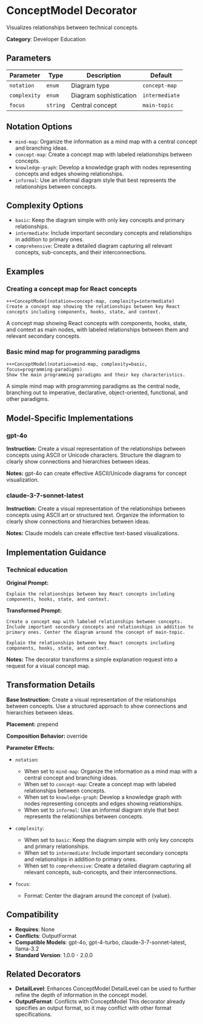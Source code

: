 # ConceptModel Decorator

Visualizes relationships between technical concepts.

**Category**: Developer Education

## Parameters

| Parameter | Type | Description | Default |
|-----------|------|-------------|--------|
| `notation` | `enum` | Diagram type | `concept-map` |
| `complexity` | `enum` | Diagram sophistication | `intermediate` |
| `focus` | `string` | Central concept | `main-topic` |

## Notation Options

- `mind-map`: Organize the information as a mind map with a central concept and branching ideas.
- `concept-map`: Create a concept map with labeled relationships between concepts.
- `knowledge-graph`: Develop a knowledge graph with nodes representing concepts and edges showing relationships.
- `informal`: Use an informal diagram style that best represents the relationships between concepts.

## Complexity Options

- `basic`: Keep the diagram simple with only key concepts and primary relationships.
- `intermediate`: Include important secondary concepts and relationships in addition to primary ones.
- `comprehensive`: Create a detailed diagram capturing all relevant concepts, sub-concepts, and their interconnections.

## Examples

### Creating a concept map for React concepts

```
+++ConceptModel(notation=concept-map, complexity=intermediate)
Create a concept map showing the relationships between key React concepts including components, hooks, state, and context.
```

A concept map showing React concepts with components, hooks, state, and context as main nodes, with labeled relationships between them and relevant secondary concepts.

### Basic mind map for programming paradigms

```
+++ConceptModel(notation=mind-map, complexity=basic, focus=programming-paradigms)
Show the main programming paradigms and their key characteristics.
```

A simple mind map with programming paradigms as the central node, branching out to imperative, declarative, object-oriented, functional, and other paradigms.

## Model-Specific Implementations

### gpt-4o

**Instruction:** Create a visual representation of the relationships between concepts using ASCII or Unicode characters. Structure the diagram to clearly show connections and hierarchies between ideas.

**Notes:** gpt-4o can create effective ASCII/Unicode diagrams for concept visualization.

### claude-3-7-sonnet-latest

**Instruction:** Create a visual representation of the relationships between concepts using ASCII art or structured text. Organize the information to clearly show connections and hierarchies between ideas.

**Notes:** Claude models can create effective text-based visualizations.


## Implementation Guidance

### Technical education

**Original Prompt:**
```
Explain the relationships between key React concepts including components, hooks, state, and context.
```

**Transformed Prompt:**
```
Create a concept map with labeled relationships between concepts. Include important secondary concepts and relationships in addition to primary ones. Center the diagram around the concept of main-topic.

Explain the relationships between key React concepts including components, hooks, state, and context.
```

**Notes:** The decorator transforms a simple explanation request into a request for a visual concept map.

## Transformation Details

**Base Instruction:** Create a visual representation of the relationships between concepts. Use a structured approach to show connections and hierarchies between ideas.

**Placement:** prepend

**Composition Behavior:** override

**Parameter Effects:**

- `notation`:
  - When set to `mind-map`: Organize the information as a mind map with a central concept and branching ideas.
  - When set to `concept-map`: Create a concept map with labeled relationships between concepts.
  - When set to `knowledge-graph`: Develop a knowledge graph with nodes representing concepts and edges showing relationships.
  - When set to `informal`: Use an informal diagram style that best represents the relationships between concepts.

- `complexity`:
  - When set to `basic`: Keep the diagram simple with only key concepts and primary relationships.
  - When set to `intermediate`: Include important secondary concepts and relationships in addition to primary ones.
  - When set to `comprehensive`: Create a detailed diagram capturing all relevant concepts, sub-concepts, and their interconnections.

- `focus`:
  - Format: Center the diagram around the concept of {value}.

## Compatibility

- **Requires**: None
- **Conflicts**: OutputFormat
- **Compatible Models**: gpt-4o, gpt-4-turbo, claude-3-7-sonnet-latest, llama-3.2
- **Standard Version**: 1.0.0 - 2.0.0

## Related Decorators

- **DetailLevel**: Enhances ConceptModel DetailLevel can be used to further refine the depth of information in the concept model.
- **OutputFormat**: Conflicts with ConceptModel This decorator already specifies an output format, so it may conflict with other format specifications.
